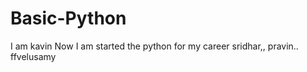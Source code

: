 # Basic-Python
I am kavin 
Now I am started the python 
for my career
sridhar,,
pravin..
ffvelusamy
